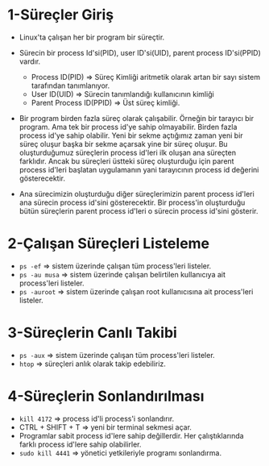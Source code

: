 # 1-Süreçler Giriş
- Linux'ta çalışan her bir program bir süreçtir.

- Sürecin bir process Id'si(PID), user ID'si(UID), parent process ID'si(PPID) vardır.
  * Process ID(PID) => Süreç Kimliği aritmetik olarak artan bir sayı sistem tarafından tanımlanıyor. 
  * User ID(UID) => Sürecin tanımlandığı kullanıcının kimliği
  * Parent Process ID(PPID) => Üst süreç kimliği.

- Bir program birden fazla süreç olarak çalışabilir. Örneğin bir tarayıcı bir program. Ama tek bir process id'ye sahip olmayabilir. Birden fazla process id'ye sahip olabilir. Yeni bir sekme açtığımız zaman yeni bir süreç oluşur başka bir sekme açarsak yine bir süreç oluşur. Bu oluşturduğumuz süreçlerin process id'leri ilk oluşan ana süreçten farklıdır. Ancak bu süreçleri üstteki süreç oluşturduğu için parent process id'leri başlatan uygulamanın yani tarayıcının process id değerini gösterecektir.

- Ana sürecimizin oluşturduğu diğer süreçlerimizin parent process id'leri ana sürecin process id'sini gösterecektir. Bir process'in oluşturduğu bütün süreçlerin parent process id'leri o sürecin process id'sini gösterir.

# 2-Çalışan Süreçleri Listeleme
- `ps -ef` => sistem üzerinde çalışan tüm process'leri listeler.
- `ps -au musa` => sistem üzerinde çalışan belirtilen kullanıcıya ait process'leri listeler.
- `ps -auroot` => sistem üzerinde çalışan root kullanıcısına ait process'leri listeler.

# 3-Süreçlerin Canlı Takibi
- `ps -aux` => sistem üzerinde çalışan tüm process'leri listeler.
- `htop` => süreçleri anlık olarak takip edebiliriz.

# 4-Süreçlerin Sonlandırılması
- `kill 4172` => process id'li process'i sonlandırır. 
- CTRL + SHIFT + T => yeni bir terminal sekmesi açar.
- Programlar sabit process id'lere sahip değillerdir. Her çalıştıklarında farklı process id'lere sahip olabilirler.
- `sudo kill 4441` => yönetici yetkileriyle programı sonlandırma.